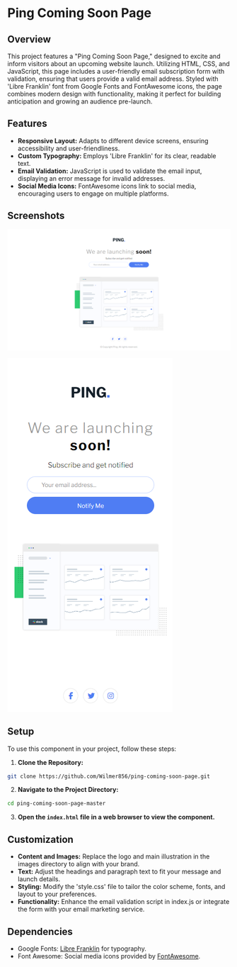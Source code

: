 # Ping Coming Soon Page

## Overview

This project features a "Ping Coming Soon Page," designed to excite and inform visitors about an upcoming website launch. Utilizing HTML, CSS, and JavaScript, this page includes a user-friendly email subscription form with validation, ensuring that users provide a valid email address. Styled with 'Libre Franklin' font from Google Fonts and FontAwesome icons, the page combines modern design with functionality, making it perfect for building anticipation and growing an audience pre-launch.

## Features

- **Responsive Layout:** Adapts to different device screens, ensuring accessibility and user-friendliness.
- **Custom Typography:** Employs 'Libre Franklin' for its clear, readable text.
- **Email Validation:** JavaScript is used to validate the email input, displaying an error message for invalid addresses.
- **Social Media Icons:** FontAwesome icons link to social media, encouraging users to engage on multiple platforms.

## Screenshots

![Desktop/Laptop Screens](./screenshots/screenshot-1.png)

![Mobile Screens](./screenshots/screenshot-2.png)

## Setup

To use this component in your project, follow these steps:

1. **Clone the Repository:**

```bash
git clone https://github.com/Wilmer856/ping-coming-soon-page.git
```

2. **Navigate to the Project Directory:**

```bash
cd ping-coming-soon-page-master
```

3. **Open the `index.html` file in a web browser to view the component.**

## Customization

- **Content and Images:** Replace the logo and main illustration in the images directory to align with your brand.
- **Text:** Adjust the headings and paragraph text to fit your message and launch details.
- **Styling:** Modify the 'style.css' file to tailor the color scheme, fonts, and layout to your preferences.
- **Functionality:** Enhance the email validation script in index.js or integrate the form with your email marketing service.

## Dependencies

- Google Fonts: [Libre Franklin](https://fonts.google.com/specimen/Libre+Franklin) for typography.
- Font Awesome: Social media icons provided by [FontAwesome](https://fontawesome.com/).
